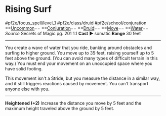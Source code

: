 # Rising Surf
#pf2e/focus_spell/level_1 #pf2e/class/druid #pf2e/school/conjuration 
==[Uncommon](../../../../../TTRPGShare-Pathfinder-2E-Vault/rules/traits/uncommon.md)== ==[Conjuration](../../../../../TTRPGShare-Pathfinder-2E-Vault/rules/traits/conjuration.md)== ==[Druid](../../../../../TTRPGShare-Pathfinder-2E-Vault/rules/traits/druid.md)== ==[Move](../../../../../TTRPGShare-Pathfinder-2E-Vault/rules/traits/move.md)== ==[Water](../../../../../TTRPGShare-Pathfinder-2E-Vault/rules/traits/water.md)==
*Source* Secrets of Magic pg. 201 1.1
**Cast** ► somatic
**Range** 30 feet

---
You create a wave of water that you ride, banking around obstacles and surfing to higher ground. You move up to 35 feet, raising yourself up to 5 feet above the ground. (You can avoid many types of difficult terrain in this way.) You must end your movement on an unoccupied space where you have solid footing.

This movement isn't a Stride, but you measure the distance in a similar way, and it still triggers reactions caused by movement. You can't transport anyone else with you.

<hr>

**Heightened (+2)** Increase the distance you move by 5 feet and the maximum height traveled above the ground by 5 feet.